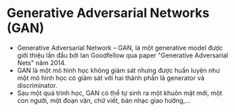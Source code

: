 # Generative Adversarial Networks (GAN)

- Generative Adversarial Network – GAN, là một generative model được giới thiệu lần đầu
bởi Ian Goodfellow qua paper "Generative Adversarial Nets" năm 2014.
- GAN là một mô hình học không giám sát nhưng được huấn luyện như một mô hình học có giám
sát với hai thành phần là generator và discriminator.
- Sau một quá trình học, GAN có thể tự sinh ra một khuôn mặt mới, một con người, một đoạn văn,
chữ viết, bản nhạc giao hưởng,…